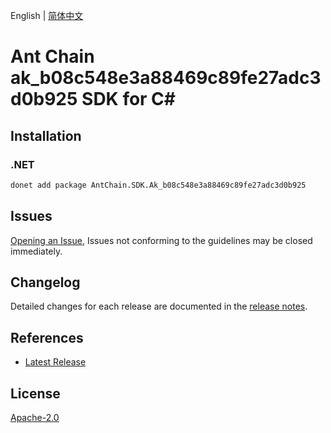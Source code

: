 English | [简体中文](README-CN.md)

# Ant Chain ak_b08c548e3a88469c89fe27adc3d0b925 SDK for C#

## Installation

### .NET

```bash
donet add package AntChain.SDK.Ak_b08c548e3a88469c89fe27adc3d0b925
```

## Issues

[Opening an Issue](https://github.com/alipay/antchain-openapi-prod-sdk/issues/new), Issues not conforming to the guidelines may be closed immediately.

## Changelog

Detailed changes for each release are documented in the [release notes](./ChangeLog.md).

## References

* [Latest Release](https://github.com/alipay/antchain-openapi-prod-sdk/)

## License

[Apache-2.0](http://www.apache.org/licenses/LICENSE-2.0)
